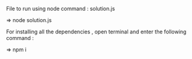 File to run using node command : solution.js

=> node solution.js

For installing all the dependencies , open terminal and enter the following command :

=> npm i 
